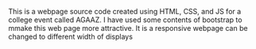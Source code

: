 This is a webpage source code created using HTML, CSS, and JS for a college event called AGAAZ. I have used some contents of bootstrap to mmake this web page more attractive.
It is a responsive webpage can be changed to different width of displays
